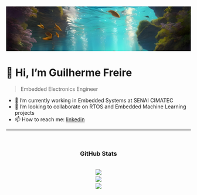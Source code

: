![header](Background.png)
# 👋 Hi, I’m Guilherme Freire
> Embedded Electronics Engineer
- 🌱 I’m currently working in Embedded Systems at SENAI CIMATEC 
- 💞️ I’m looking to collaborate on RTOS and Embedded Machine Learning projects
- 📫 How to reach me: [linkedin](https://www.linkedin.com/in/guilherme-freire-de-almeida-44b02b187/)
<hr>
<br clear="both">
<div align="center">
  <h3> GitHub Stats </h3>
  <br>
  <img width=500 src="https://github-readme-stats.vercel.app/api/top-langs/?username=freireg&theme=tokyonight&show_icons=true&hide_border=true&layout=compact"  />
  <br>
  <img width=500 src="https://github-readme-stats.vercel.app/api?username=freireg&theme=tokyonight&show_icons=true&hide_border=true&count_private=false"  />
  <br>
  <img width=500 src="https://github-readme-streak-stats.herokuapp.com/?user=freireg&theme=tokyonight&hide_border=true"  />
  
</div>
<br clear="both">

<!---
Freireg/Freireg is a ✨ special ✨ repository because its `README.md` (this file) appears on your GitHub profile.
You can click the Preview link to take a look at your changes.
--->
